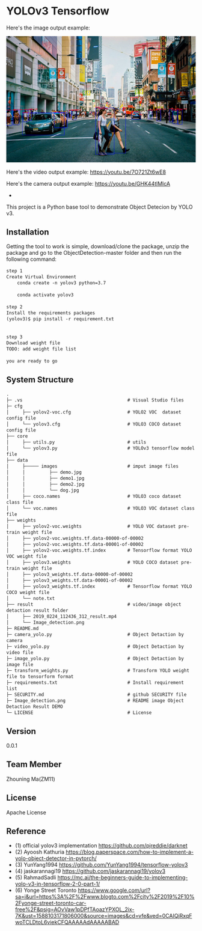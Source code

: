 ﻿# YOLOv3 Tensorflow

Here's the image output example:

![Detection Example](Image_detection.png)

Here's the video output example:
https://youtu.be/7O721Zt6wE8

Here's the camera output example:
https://youtu.be/GHK44tlMlcA


-
This project is a Python base tool to demonstrate Object Detecion by YOLO v3.

Installation
-
Getting the tool to work is simple, download/clone the package, unzip the package and go to the ObjectDetection-master folder and then run the following command:

```
step 1
Create Virtual Environment
    conda create -n yolov3 python=3.7

    conda activate yolov3

step 2
Install the requirements packages
(yolov3)$ pip install -r requirement.txt


step 3
Download weight file
TODO: add weight file list

you are ready to go
```

System Structure
-



    .
    ├─ .vs                                       # Visual Studio files
    ├─ cfg
    │     ├── yolov2-voc.cfg                     # YOLO2 VOC  dataset config file
    │     └── yolov3.cfg                         # YOLO3 COCO dataset config file
    ├── core
    │     ├── utils.py                           # utils
    │     └── yolov3.py                          # YOLOv3 tensorflow model file
    ├── data 
    │     ├───── images                          # imput image files
    │     │         ├── demo.jpg               
    │     │         ├── demo1.jpg              
    │     │         ├── demo2.jpg              
    │     │         └── dog.jpg 
    │     ├── coco.names                         # YOLO3 coco dataset class file 
    │     └── voc.names                          # YOLO3 VOC dataset class file 
    ├── weights
    │     ├── yolov2-voc.weights                 # YOLO VOC dataset pre-train weight file                       
    │     ├── yolov2-voc.weights.tf.data-00000-of-00002
    │     ├── yolov2-voc.weights.tf.data-00001-of-00002
    │     ├── yolov2-voc.weights.tf.index        # Tensorflow format YOLO VOC weight file
    │     ├── yolov3.weights                     # YOLO COCO dataset pre-train weight file                        
    │     ├── yolov3_weights.tf.data-00000-of-00002
    │     ├── yolov3_weights.tf.data-00001-of-00002
    │     ├── yolov3_weights.tf.index            # Tensorflow format YOLO COCO weight file
    │     └── note.txt                           
    ├── result                                   # video/image object detaction result folder  
    │     ├── 2019_0224_112436_312_result.mp4    
    │     └── Image_detection.png
    ├─ README.md
	├─ camera_yolo.py                            # Object Detaction by camera
	├─ video_yolo.py                             # Object Detaction by video file
	├─ image_yolo.py                             # Object Detaction by image file
	├─ transform_weights.py                      # Transform YOLO weight file to tensorform format
	├─ requirements.txt                          # Install requirement list
    ├─ SECURITY.md                               # github SECURITY file
	├─ Image_detection.png                       # README image Object Detaction Result DEMO
    └─ LICENSE                                   # License 

Version
-
0.0.1 

Team Member
-
Zhouning Ma(ZM11)

License
-
Apache License



Reference
-
*  (1) official yolov3 implementation  https://github.com/pjreddie/darknet
*  (2) Ayoosh Kathuria https://blog.paperspace.com/how-to-implement-a-yolo-object-detector-in-pytorch/
*  (3) YunYang1994  https://github.com/YunYang1994/tensorflow-yolov3
*  (4) jaskarannagi19 https://github.com/jaskarannagi19/yolov3
*  (5) RahmadSadli  https://mc.ai/the-beginners-guide-to-implementing-yolo-v3-in-tensorflow-2-0-part-1/
*  (6) Yonge Street Toronto https://www.google.com/url?sa=i&url=https%3A%2F%2Fwww.blogto.com%2Fcity%2F2019%2F10%2Fyonge-street-toronto-car-free%2F&psig=AOvVaw1pDPfTAoazYPXOL_2ix-7K&ust=1588103171806000&source=images&cd=vfe&ved=0CAIQjRxqFwoTCLDtoL6viekCFQAAAAAdAAAAABAD
